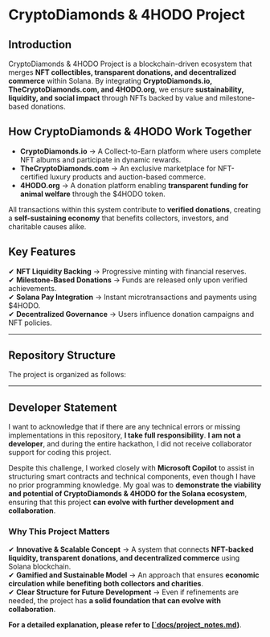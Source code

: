 # CryptoDiamonds & 4HODO Project  

## Introduction  
CryptoDiamonds & 4HODO Project is a blockchain-driven ecosystem that merges **NFT collectibles, transparent donations, and decentralized commerce** within Solana. By integrating **CryptoDiamonds.io, TheCryptoDiamonds.com, and 4HODO.org**, we ensure **sustainability, liquidity, and social impact** through NFTs backed by value and milestone-based donations.  

## How CryptoDiamonds & 4HODO Work Together  
- **CryptoDiamonds.io** → A Collect-to-Earn platform where users complete NFT albums and participate in dynamic rewards.  
- **TheCryptoDiamonds.com** → An exclusive marketplace for NFT-certified luxury products and auction-based commerce.  
- **4HODO.org** → A donation platform enabling **transparent funding for animal welfare** through the $4HODO token.  

All transactions within this system contribute to **verified donations**, creating a **self-sustaining economy** that benefits collectors, investors, and charitable causes alike.  

## Key Features  
✔ **NFT Liquidity Backing** → Progressive minting with financial reserves.  
✔ **Milestone-Based Donations** → Funds are released only upon verified achievements.  
✔ **Solana Pay Integration** → Instant microtransactions and payments using $4HODO.  
✔ **Decentralized Governance** → Users influence donation campaigns and NFT policies.  

---

## Repository Structure  
The project is organized as follows:  

---

## Developer Statement  

I want to acknowledge that if there are any technical errors or missing implementations in this repository, **I take full responsibility**. **I am not a developer**, and during the entire hackathon, I did not receive collaborator support for coding this project.  

Despite this challenge, I worked closely with **Microsoft Copilot** to assist in structuring smart contracts and technical components, even though I have no prior programming knowledge. My goal was to **demonstrate the viability and potential of CryptoDiamonds & 4HODO for the Solana ecosystem**, ensuring that this project **can evolve with further development and collaboration**.  

### Why This Project Matters  
✔ **Innovative & Scalable Concept** → A system that connects **NFT-backed liquidity, transparent donations, and decentralized commerce** using Solana blockchain.  
✔ **Gamified and Sustainable Model** → An approach that ensures **economic circulation while benefiting both collectors and charities**.  
✔ **Clear Structure for Future Development** → Even if refinements are needed, the project has **a solid foundation that can evolve with collaboration**.  

**For a detailed explanation, please refer to [[`docs/project_notes.md](https://github.com/FLOREZGIT/4HODO-cRYPTOdIAMONDS-Hackathon/edit/main/docs/docs/docs/project_notes.md))**.  

  

